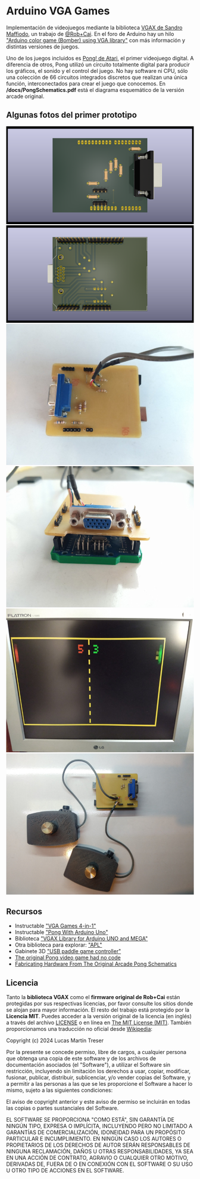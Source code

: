 # Arduino VGA Games

Implementación de videojuegos mediante la biblioteca [VGAX de Sandro Maffiodo](https://github.com/smaffer/vgax), un trabajo de [@Rob+Cai](https://www.instructables.com/member/Rob+Cai/). En el foro de Arduino hay un hilo ["Arduino color game (Bomber) using VGA library"](https://forum.arduino.cc/t/arduino-color-game-bomber-using-vga-library/316899) con más información y distintas versiones de juegos.

Uno de los juegos incluidos es [Pong! de Atari](https://es.wikipedia.org/wiki/Pong), el primer videojuego digital. A diferencia de otros, Pong utilizó un circuito totalmente digital para producir los gráficos, el sonido y el control del juego. No hay software ni CPU, sólo una colección de 66 circuitos integrados discretos que realizan una única función, interconectados para crear el juego que conocemos. En **/docs/PongSchematics.pdf** está el diagrama esquemático de la versión arcade original.

## Algunas fotos del primer prototipo

![](./docs/img/vista_superior.png)
![](./docs/img/vista_inferior.png)
![](./docs/img/1b23cc0abb330985.jpg)
![](./docs/img/202c77843d42b91a.jpg)
![](./docs/img/933af5e730127870.jpg)
![](./docs/img/img20240116205208316.jpg)

## Recursos

- Instructable ["VGA Games 4-in-1"](https://www.instructables.com/Arduino-VGA-Games-4-in-1/)
- Instructable ["Pong With Arduino Uno"](https://www.instructables.com/VGA-Pong-with-Arduino-Uno/)
- Biblioteca ["VGAX Library for Arduino UNO and MEGA"](https://github.com/smaffer/vgax)
- Otra biblioteca para explorar: ["APL"](https://github.com/akund/APL)
- Gabinete 3D ["USB paddle game controller"](https://www.thingiverse.com/thing:4223937)
- [The original Pong video game had no code](https://www.reddit.com/r/EngineeringPorn/comments/ul49zt/the_original_pong_video_game_had_no_code_and_was/)
- [Fabricating Hardware From The Original Arcade Pong Schematics](https://hackaday.com/2012/12/22/fabricating-hardware-from-the-original-arcade-pong-schematics/)

## Licencia

Tanto la **biblioteca VGAX** como el **firmware original de Rob+Cai** están protegidas por sus respectivas licencias, por favor consulte los sitios donde se alojan para mayor información. El resto del trabajo está protegido por la **Licencia MIT**. Puedes acceder a la versión original de la licencia (en inglés) a través del archivo [LICENSE](./LICENSE) o en línea en [The MIT License (MIT)](https://mit-license.org/). También proporcionamos una traducción no oficial desde [Wikipedia](https://es.m.wikipedia.org/wiki/Licencia_MIT#La_licencia):

Copyright (c) 2024 Lucas Martín Treser

Por la presente se concede permiso, libre de cargos, a cualquier persona que obtenga una copia de este software y de los archivos de documentación asociados (el "Software"), a utilizar el Software sin restricción, incluyendo sin limitación los derechos a usar, copiar, modificar, fusionar, publicar, distribuir, sublicenciar, y/o vender copias del Software, y a permitir a las personas a las que se les proporcione el Software a hacer lo mismo, sujeto a las siguientes condiciones:

El aviso de copyright anterior y este aviso de permiso se incluirán en todas las copias o partes sustanciales del Software.

EL SOFTWARE SE PROPORCIONA "COMO ESTÁ", SIN GARANTÍA DE NINGÚN TIPO, EXPRESA O IMPLÍCITA, INCLUYENDO PERO NO LIMITADO A GARANTÍAS DE COMERCIALIZACIÓN, IDONEIDAD PARA UN PROPÓSITO PARTICULAR E INCUMPLIMIENTO. EN NINGÚN CASO LOS AUTORES O PROPIETARIOS DE LOS DERECHOS DE AUTOR SERÁN RESPONSABLES DE NINGUNA RECLAMACIÓN, DAÑOS U OTRAS RESPONSABILIDADES, YA SEA EN UNA ACCIÓN DE CONTRATO, AGRAVIO O CUALQUIER OTRO MOTIVO, DERIVADAS DE, FUERA DE O EN CONEXIÓN CON EL SOFTWARE O SU USO U OTRO TIPO DE ACCIONES EN EL SOFTWARE.
